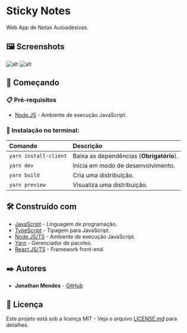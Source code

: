# Sticky Notes
Web App de Notas Autoadesivas.

## 🖼️ Screenshots
![alt](https://github.com/DevJonathanMendes/notes-and-todolist/tree/master/images/1.PNG)
![alt](https://github.com/DevJonathanMendes/notes-and-todolist/tree/master/images/2.PNG)

## 🚀 Começando
### 📋 Pré-requisitos
- [Node.JS](https://nodejs.org/pt-br/) - Ambiente de execução JavaScript.

### 🔧 Instalação no terminal:
Comando|Descrição                               
:-|:-
`yarn install-client`|Baixa as dependências (**Obrigatório**).
`yarn dev`|Inicia em modo de desenvolvimento.
`yarn build`|Cria uma distribuição.
`yarn preview`|Visualiza uma distribuição.

## 🛠️ Construído com
- [JavaScript](https://developer.mozilla.org/pt-BR/docs/Web/JavaScript) - Linguagem de programação.
- [TypeScript](https://www.typescriptlang.org/) - Tipagem para JavaScript.
- [Node.JS/TS](https://nodejs.org/pt-br/) - Ambiente de execução JavaScript.
- [Yarn](https://yarnpkg.com/) - Gerenciador de pacotes.
- [React.JS/TS](https://react.dev/) - Framework front-end.

## ✒️ Autores
- **Jonathan Mendes** - [GitHub](https://github.com/DevJonathanMendes)

## 📄 Licença
Este projeto está sob a licença MIT - Veja o arquivo [LICENSE.md](https://) para detalhes.
